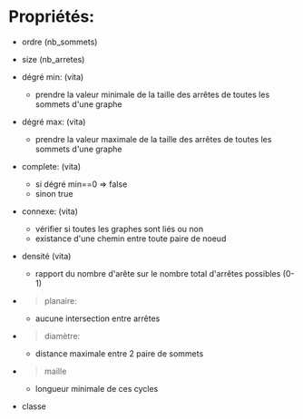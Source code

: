 #   Propriétés:
*   ordre (nb_sommets)
*   size (nb_arretes)

*   dégré min: (vita)
    -   prendre la valeur minimale de la taille des arrêtes de toutes les sommets d'une graphe
*   dégré max: (vita)
    -   prendre la valeur maximale de la taille des arrêtes de toutes les sommets d'une graphe
*   complete: (vita)
    -   si dégré min==0    => false
    -   sinon   true
*   connexe: (vita)
    -   vérifier si toutes les graphes sont liés ou non
    -   existance d'une chemin entre toute paire de noeud
*   densité (vita)
    -   rapport du nombre d'arête sur le nombre total d'arrêtes possibles (0-1)
*   > planaire:
    -   aucune intersection entre arrêtes
*   > diamètre:
    -   distance maximale entre 2 paire de sommets
*   > maille 
    -   longueur minimale de ces cycles
<!-- *   chemin simple/élémentaire -->


*   classe
